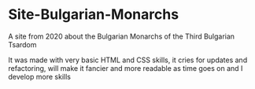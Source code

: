 # Site-Bulgarian-Monarchs
A site from 2020 about the Bulgarian Monarchs of the Third Bulgarian Tsardom

It was made with very basic HTML and CSS skills, it cries for updates and refactoring, will make it fancier and more readable as time goes on and I develop more skills
